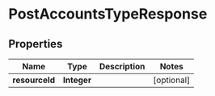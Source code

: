 
# PostAccountsTypeResponse

## Properties
Name | Type | Description | Notes
------------ | ------------- | ------------- | -------------
**resourceId** | **Integer** |  |  [optional]




